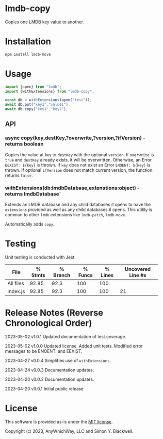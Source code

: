 # lmdb-copy
Copies one LMDB key value to another.

# Installation

```bash
npm install lmdb-move
```

# Usage

```javascript
import {open} from "lmdb";
import {withExtensions} from "lmdb-copy";

const db = withExtensions(open("test"));
await db.put("key1","value1");
await db.copy("key1","key2");
```

## API

### async copy(key,destKey,?overwrite,?version,?ifVersion) - returns boolean

Copies the value at `key` to `destKey` with the optional `version`. If `overwrite` is `true` and `destKey` already exists, it will be overwritten. Otherwise, an Error `EEXIST: ${key}` is thrown. If `key` does not exist an Error `ENOENT: ${key}` is thrown. If optional `ifVersion` does not match current version, the function returns `false`.

### withExtensions(db:lmdbDatabase,extenstions:object) - returns lmdbDatabase`

Extends an LMDB database and any child databases it opens to have the `extensions` provided as well as any child databases it opens. This utility is common to other `lmdb` extensions like `lmdb-patch`, `lmdb-move`.

Automatically adds `copy`.

# Testing

Unit testing is conducted with Jest.

File      | % Stmts | % Branch | % Funcs | % Lines | Uncovered Line #s
----------|---------|----------|---------|---------|-------------------
All files |   92.85 |     92.3 |     100 |     100 |
index.js |   92.85 |     92.3 |     100 |     100 | 21

# Release Notes (Reverse Chronological Order)

2023-05-02 v1.0.1 Updated documentation of test coverage.

2023-05-02 v1.0.0 Updated license. Added unit tests. Modified error messages to be ENOENT: and EEXIST.

2023-04-27 v0.0.4 Simplifies use of `withExtensions`.

2023-04-24 v0.0.3 Documentation updates.

2023-04-20 v0.0.2 Documentation updates.

2023-04-20 v0.0.1 Initial public release

# License

This software is provided as-is under the [MIT license](http://opensource.org/licenses/MIT).

Copyright (c) 2023, AnyWhichWay, LLC and Simon Y. Blackwell.